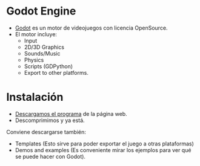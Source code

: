 

# Godot Engine

* [Godot](http://www.godotengine.org/) es un motor de videojuegos con licencia OpenSource.
* El motor incluye:
    * Input
    * 2D/3D Graphics
    * Sounds/Music
    * Physics
    * Scripts (GDPython)
    * Export to other platforms.

# Instalación

* [Descargamos el programa](http://www.godotengine.org/download) de la página web.
* Descomprimimos y ya está.

Conviene descargarse también:
* Templates (Esto sirve para poder exportar el juego a otras plataformas)
* Demos and examples (Es conveniente mirar los ejemplos para ver qué se puede hacer con Godot).



